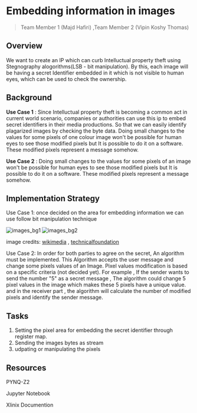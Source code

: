 # Embedding information in images

> Team Member 1 (Majd Hafiri) ,Team Member 2 (Vipin Koshy Thomas)

## Overview
We want to create an IP which can curb Intelluctual property theft using Stegnography alogorithms(LSB - bit manipulation). By this, each image will be having a secret Identifier embedded in it which is not visible to human eyes, which can be used to check the ownership.


## Background
**Use Case 1** : 
Since Intelluctual property theft is becoming a common act in current world scenario, companies or authorities can use this ip to embed secret identifiers in their media productions. So that we can easily identify plagarized images by checking the byte data. Doing small changes to the values for some pixels of one colour image won't be possible for human eyes to see those modified pixels but It is possible to do it on a software. These modified pixels represent a message somehow.


**Use Case 2** : 
Doing small changes to the values for some pixels of an image won't be possible for human eyes to see those modified pixels but It is possible to do it on a software. These modified pixels represent a message somehow.


## Implementation Strategy

Use Case 1: once decided on the area for embedding information we can use follow bit manipulation technique 

![images_bg1](https://miro.medium.com/max/2006/0*JTnkzopCLv2cRLuY.jpg)
![images_bg2](https://miro.medium.com/max/875/0*XWlQVMlAQra2KHSB.jpg)


image credits: [wikimedia](https://en.wikipedia.org/wiki/Bit_numbering#mediaviewer/File:Least_significant_bit.svg) , [technicalfoundation](https://technical-foundation.blogspot.com/2017/11/steganography-hide-data-in-images-with.html)


Use Case 2: 
In order for both parties to agree on the secret, An algorithm must be implemented. This Algorithm accepts the user message and change some pixels values of an Image. Pixel values modification is based on a specific criteria (not decided yet). For example , If the sender wants to send the number "5" as a secret message , The algorithm could change 5 pixel values in the image which makes these 5 pixels have a unique value. and in the receiver part , the algorithm will calculate the number of modified pixels and identify the sender message.




## Tasks

1. Setting the pixel area for embedding the secret identifier through register map.
2. Sending the images bytes as stream
3. udpating or manipulating the pixels



## Resources
PYNQ-Z2 

Jupyter Notebook

Xlinix Documention
